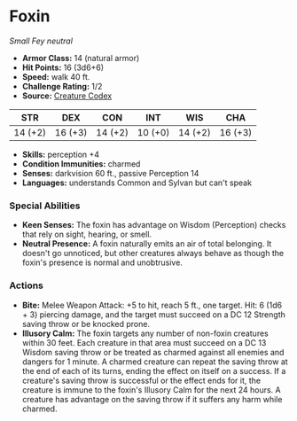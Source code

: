 # Foxin

*Small* *Fey* *neutral*

- **Armor Class:** 14 (natural armor)
- **Hit Points:** 16 (3d6+6)
- **Speed:** walk 40 ft.
- **Challenge Rating:** 1/2
- **Source:** [Creature Codex](https://koboldpress.com/kpstore/product/creature-codex-for-5th-edition-dnd/)

| STR | DEX | CON | INT | WIS | CHA |
| --- | --- | --- | --- | --- | --- |
| 14 (+2) | 16 (+3) | 14 (+2) | 10 (+0) | 14 (+2) | 16 (+3) |

- **Skills:** perception +4
- **Condition Immunities:** charmed
- **Senses:** darkvision 60 ft., passive Perception 14
- **Languages:** understands Common and Sylvan but can't speak
### Special Abilities
- **Keen Senses:** The foxin has advantage on Wisdom (Perception) checks that rely on sight, hearing, or smell.
- **Neutral Presence:** A foxin naturally emits an air of total belonging. It doesn't go unnoticed, but other creatures always behave as though the foxin's presence is normal and unobtrusive.
### Actions
- **Bite:** Melee Weapon Attack: +5 to hit, reach 5 ft., one target. Hit: 6 (1d6 + 3) piercing damage, and the target must succeed on a DC 12 Strength saving throw or be knocked prone.
- **Illusory Calm:** The foxin targets any number of non-foxin creatures within 30 feet. Each creature in that area must succeed on a DC 13 Wisdom saving throw or be treated as charmed against all enemies and dangers for 1 minute. A charmed creature can repeat the saving throw at the end of each of its turns, ending the effect on itself on a success. If a creature's saving throw is successful or the effect ends for it, the creature is immune to the foxin's Illusory Calm for the next 24 hours. A creature has advantage on the saving throw if it suffers any harm while charmed.
